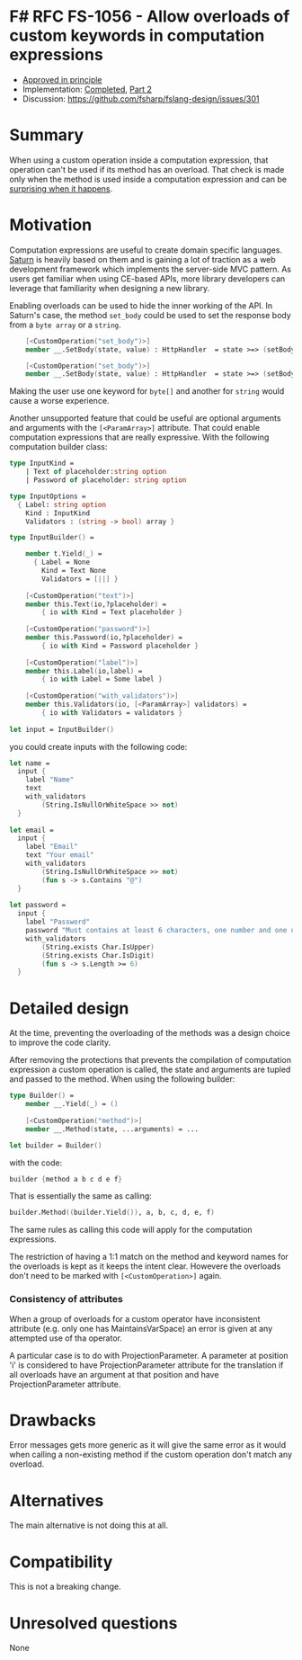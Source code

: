 # F# RFC FS-1056 - Allow overloads of custom keywords in computation expressions


* [Approved in principle](https://github.com/fsharp/fslang-suggestions/issues/69#issuecomment-388558877)
* Implementation: [Completed](https://github.com/dotnet/fsharp/pull/4949), [Part 2](https://github.com/dotnet/fsharp/pull/10171)
* Discussion: https://github.com/fsharp/fslang-design/issues/301

# Summary
[summary]: #summary

When using a custom operation inside a computation expression, that operation can't be used if its method has an overload. That check is made only when the method is used inside a computation expression and can be [surprising when it happens](https://github.com/SaturnFramework/Saturn/issues/47).

# Motivation
[motivation]: #motivation

Computation expressions are useful to create domain specific languages. [Saturn](https://github.com/SaturnFramework/Saturn) is heavily based on them and is gaining a lot of traction as a web development framework which implements the server-side MVC pattern. As users get familiar when using CE-based APIs, more library developers can leverage that familiarity when designing a new library.

Enabling overloads can be used to hide the inner working of the API. In Saturn's case, the method `set_body` could be used to set the response body from a `byte array` or a `string`.

```fsharp    
    [<CustomOperation("set_body")>]
    member __.SetBody(state, value) : HttpHandler  = state >=> (setBody value)

    [<CustomOperation("set_body")>]
    member __.SetBody(state, value) : HttpHandler  = state >=> (setBodyFromString value)
```
Making the user use one keyword for `byte[]` and another for `string` would cause a worse experience.

Another unsupported feature that could be useful are optional arguments and arguments with the `[<ParamArray>]` attribute. That could enable computation expressions that are really expressive. With the following computation builder class:


```fsharp
type InputKind =
    | Text of placeholder:string option
    | Password of placeholder: string option

type InputOptions =
  { Label: string option
    Kind : InputKind
    Validators : (string -> bool) array }

type InputBuilder() =

    member t.Yield(_) = 
      { Label = None
        Kind = Text None
        Validators = [||] }
        
    [<CustomOperation("text")>]
    member this.Text(io,?placeholder) =
        { io with Kind = Text placeholder }
        
    [<CustomOperation("password")>]
    member this.Password(io,?placeholder) =
        { io with Kind = Password placeholder }
        
    [<CustomOperation("label")>]
    member this.Label(io,label) = 
        { io with Label = Some label }
        
    [<CustomOperation("with_validators")>]
    member this.Validators(io, [<ParamArray>] validators) =
        { io with Validators = validators }
    
let input = InputBuilder()

```

you could create inputs with the following code:

```fsharp
let name =
  input {
    label "Name"
    text
    with_validators
        (String.IsNullOrWhiteSpace >> not)
  }
        
let email =
  input {
    label "Email"
    text "Your email"
    with_validators
        (String.IsNullOrWhiteSpace >> not)
        (fun s -> s.Contains "@")
  }
        
let password =
  input {
    label "Password"
    password "Must contains at least 6 characters, one number and one uppercase"
    with_validators
        (String.exists Char.IsUpper)
        (String.exists Char.IsDigit)
        (fun s -> s.Length >= 6)
  }
```


# Detailed design
[design]: #detailed-design

At the time, preventing the overloading of the methods was a design choice to improve the code clarity.

After removing the protections that prevents the compilation of computation expression a custom operation is called, the state and arguments are tupled and passed to the method. When using the following builder:

```fsharp
type Builder() =
    member __.Yield(_) = ()
    
    [<CustomOperation("method")>]
    member __.Method(state, ...arguments) = ...

let builder = Builder()
```

with the code: 
```fsharp
builder {method a b c d e f}
```

That is essentially the same as calling:
```fsharp
builder.Method((builder.Yield()), a, b, c, d, e, f)
```

The same rules as calling this code will apply for the computation expressions.

The restriction of having a 1:1 match on the method and keyword names for the overloads is kept as it keeps the intent clear. Howevere the overloads don't need to be marked with `[<CustomOperation>]` again.


### Consistency of attributes

When a group of overloads for a custom operator have inconsistent attribute (e.g. only one has MaintainsVarSpace) an error is given at 
any attempted use of tha operator.

A particular case is to do with ProjectionParameter.  A parameter at position 'i' is considered to have ProjectionParameter attribute for the translation
if all overloads have an argument at that position and have ProjectionParameter attribute.


# Drawbacks
[drawbacks]: #drawbacks

Error messages gets more generic as it will give the same error as it would when calling a non-existing method if the custom operation don't match any overload.

# Alternatives
[alternatives]: #alternatives

The main alternative is not doing this at all.


# Compatibility
[compatibility]: #compatibility

This is not a breaking change.

# Unresolved questions
[unresolved]: #unresolved-questions

None


